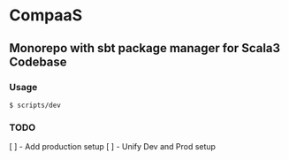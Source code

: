 # CompaaS

## Monorepo with sbt package manager for Scala3 Codebase

### Usage

`$ scripts/dev`

### TODO

[ ] - Add production setup
[ ] - Unify Dev and Prod setup
